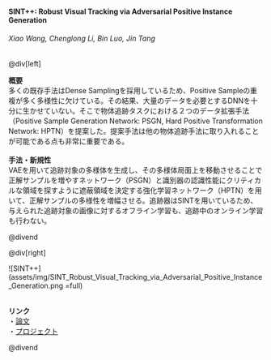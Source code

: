 #### SINT++: Robust Visual Tracking via Adversarial Positive Instance Generation
###### Xiao Wang, Chenglong Li, Bin Luo, Jin Tang

@div[left]

__概要__<br>
多くの既存手法はDense Samplingを採用しているため、Positive Sampleの重複が多く多様性に欠けている。その結果、大量のデータを必要とするDNNを十分に生かせていない。そこで物体追跡タスクにおける２つのデータ拡張手法（Positive Sample Generation Network: PSGN, Hard Positive Transformation Network: HPTN）を提案した。提案手法は他の物体追跡手法に取り入れることが可能である点も非常に重要である。<br>
<br>
__手法・新規性__<br>
VAEを用いて追跡対象の多様体を生成し、その多様体局面上を移動させることで正解サンプルを増やすネットワーク（PSGN）と識別器の認識性能にクリティカルな領域を探すように遮蔽領域を決定する強化学習ネットワーク（HPTN）を用いて、正解サンプルの多様性を増幅させる。追跡器はSINTを用いているため、与えられた追跡対象の画像に対するオフライン学習も、追跡中のオンライン学習も行わない。<br>

@divend

@div[right]

![SINT++](assets/img/SINT_Robust_Visual_Tracking_via_Adversarial_Positive_Instance_Generation.png =full)<br>
<br>

__リンク__<br>
・[論文](http://openaccess.thecvf.com/content_cvpr_2018/papers/Wang_SINT_Robust_Visual_CVPR_2018_paper.pdf)<br>
・[プロジェクト](https://sites.google.com/view/cvpr2018sintplusplus)<br>

@divend